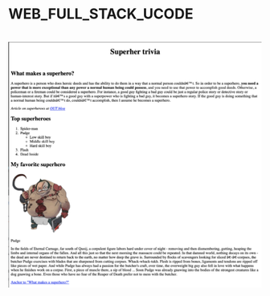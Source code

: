 # WEB_FULL_STACK_UCODE
<h1></h1>

![alt text](https://github.com/crefise/WEB_FULL_STACK_UCODE/blob/master/Sprint00_t00.png)


